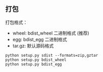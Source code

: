 
## 打包

打包格式：

- wheel: bdist_wheel 二进制格式 (推荐)
- egg: bdist_egg 二进制格式
- tar.gz: 默认源码格式

```
python setup.py sdist --formats=zip,gztar
python setup.py bdist_wheel
python setup.py bdist_egg

```